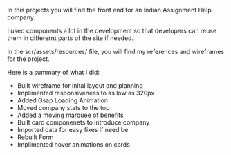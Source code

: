 <!-- Created by Itwela Ibomu -->

In this projects you will find the front end for an Indian Assignment Help company.

I used components a lot in the development so that developers can reuse them in differernt parts of the site if needed.

In the scr/assets/resources/ file, you will find my references and wireframes for the project.

Here is a summary of what I did:

- Built wireframe for inital layout and planning
- Implimented responsiveness to as low as 320px
- Added Gsap Loading Animation
- Moved company stats to the top
- Added a moving marquee of benefits
- Built card componenets to introduce company
- Imported data for easy fixes if need be
- Rebuilt Form
- Implimented hover animations on cards